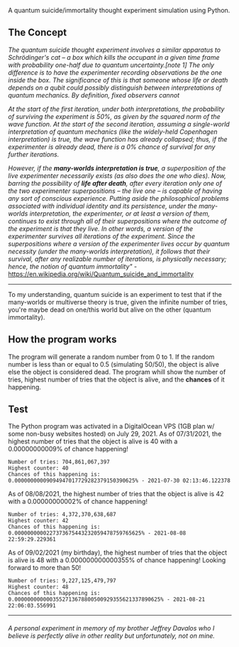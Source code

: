 A quantum suicide/immortality thought experiment simulation using Python. 

## The Concept

_The quantum suicide thought experiment involves a similar apparatus to Schrödinger's cat – a box which kills the occupant in a given time frame with probability one-half due to quantum uncertainty.[note 1] The only difference is to have the experimenter recording observations be the one inside the box. The significance of this is that someone whose life or death depends on a qubit could possibly distinguish between interpretations of quantum mechanics. By definition, fixed observers cannot_

_At the start of the first iteration, under both interpretations, the probability of surviving the experiment is 50%, as given by the squared norm of the wave function. At the start of the second iteration, assuming a single-world interpretation of quantum mechanics (like the widely-held Copenhagen interpretation) is true, the wave function has already collapsed; thus, if the experimenter is already dead, there is a 0% chance of survival for any further iterations._

_However, if the **many-worlds interpretation is true**, a superposition of the live experimenter necessarily exists (as also does the one who dies). Now, barring the possibility of **life after death**, after every iteration only one of the two experimenter superpositions – the live one – is capable of having any sort of conscious experience. Putting aside the philosophical problems associated with individual identity and its persistence, under the many-worlds interpretation, the experimenter, or at least a version of them, continues to exist through all of their superpositions where the outcome of the experiment is that they live. In other words, a version of the experimenter survives all iterations of the experiment. Since the superpositions where a version of the experimenter lives occur by quantum necessity (under the many-worlds interpretation), it follows that their survival, after any realizable number of iterations, is physically necessary; hence, the notion of quantum immortality"_ - https://en.wikipedia.org/wiki/Quantum_suicide_and_immortality

------------------------
To my understanding, quantum suicide is an experiment to test that if the many-worlds or multiverse theory is true, given the infinite number of tries, you're maybe dead on one/this world but alive on the other (quantum immortality).

## How the program works
The program will generate a random number from 0 to 1. If the random number is less than or equal to 0.5 (simulating 50/50), the object is alive else the object is considered dead. The program whill show the number of tries, highest number of tries that the object is alive, and the **chances** of it happening.

## Test
The Python program was activated in a DigitalOcean VPS (1GB plan w/ some non-busy websites hosted) on July 29, 2021.
As of 07/31/2021, the highest number of tries that the object is alive is 40 with a 0.00000000009% of chance happening!

```
Number of tries: 704,861,067,397
Highest counter: 40
Chances of this happening is: 0.00000000009094947017729282379150390625% - 2021-07-30 02:13:46.122378
```
As of 08/08/2021, the highest number of tries that the object is alive is 42 with a 0.00000000002% of chance happening!

```
Number of tries: 4,372,370,638,687
Highest counter: 42
Chances of this happening is: 0.0000000000227373675443232059478759765625% - 2021-08-08 22:59:29.229361
```
As of 09/02/2021 (my birthday), the highest number of tries that the object is alive is 48 with a 0.000000000000355% of chance happening! Looking forward to more than 50!

```
Number of tries: 9,227,125,479,797
Highest counter: 48
Chances of this happening is: 0.0000000000003552713678800500929355621337890625% - 2021-08-21 22:06:03.556991
```
------------------------
###### A personal experiment in memory of my brother Jeffrey Davalos who I believe is perfectly alive in other reality but unfortunately, not on mine.
